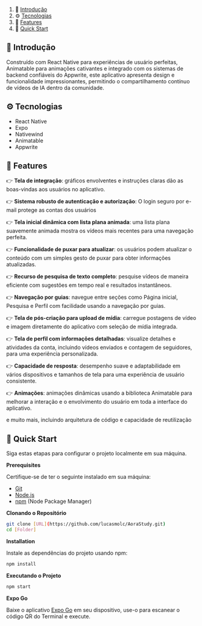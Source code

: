 1. 🤖 [Introdução](#introduction)
2. ⚙️ [Tecnologias](#tech-stack)
3. 🔋 [Features](#features)
4. 🤸 [Quick Start](#quick-start)


## <a name="introduction">🤖 Introdução</a>

Construído com React Native para experiências de usuário perfeitas, Animatable para animações cativantes e integrado com os sistemas de backend confiáveis ​​do Appwrite, 
este aplicativo apresenta design e funcionalidade impressionantes, permitindo o compartilhamento contínuo de vídeos de IA dentro da comunidade.

## <a name="tech-stack">⚙️ Tecnologias</a>

- React Native
- Expo
- Nativewind
- Animatable
- Appwrite

## <a name="features">🔋 Features</a>

👉 **Tela de integração**: gráficos envolventes e instruções claras dão as boas-vindas aos usuários no aplicativo.

👉 **Sistema robusto de autenticação e autorização**: O login seguro por e-mail protege as contas dos usuários

👉 **Tela inicial dinâmica com lista plana animada**: uma lista plana suavemente animada mostra os vídeos mais recentes para uma navegação perfeita.

👉 **Funcionalidade de puxar para atualizar**: os usuários podem atualizar o conteúdo com um simples gesto de puxar para obter informações atualizadas.

👉 **Recurso de pesquisa de texto completo**: pesquise vídeos de maneira eficiente com sugestões em tempo real e resultados instantâneos.

👉 **Navegação por guias**: navegue entre seções como Página inicial, Pesquisa e Perfil com facilidade usando a navegação por guias.

👉 **Tela de pós-criação para upload de mídia**: carregue postagens de vídeo e imagem diretamente do aplicativo com seleção de mídia integrada.

👉 **Tela de perfil com informações detalhadas**: visualize detalhes e atividades da conta, incluindo vídeos enviados e contagem de seguidores, para uma experiência personalizada.

👉 **Capacidade de resposta**: desempenho suave e adaptabilidade em vários dispositivos e tamanhos de tela para uma experiência de usuário consistente.

👉 **Animações**: animações dinâmicas usando a biblioteca Animatable para melhorar a interação e o envolvimento do usuário em toda a interface do aplicativo.

e muito mais, incluindo arquitetura de código e capacidade de reutilização

## <a name="quick-start">🤸 Quick Start</a>

Siga estas etapas para configurar o projeto localmente em sua máquina.

**Prerequisites**

Certifique-se de ter o seguinte instalado em sua máquina:

- [Git](https://git-scm.com/)
- [Node.js](https://nodejs.org/en)
- [npm](https://www.npmjs.com/) (Node Package Manager)

**Clonando o Repositório**

```bash
git clone [URL](https://github.com/lucasmolc/AoraStudy.git)
cd [Folder]
```
**Installation**

Instale as dependências do projeto usando npm:

```bash
npm install
```

**Executando o Projeto**

```bash
npm start
```

**Expo Go**

Baixe o aplicativo [Expo Go](https://expo.dev/go) em seu dispositivo, use-o para escanear o código QR do Terminal e execute.
